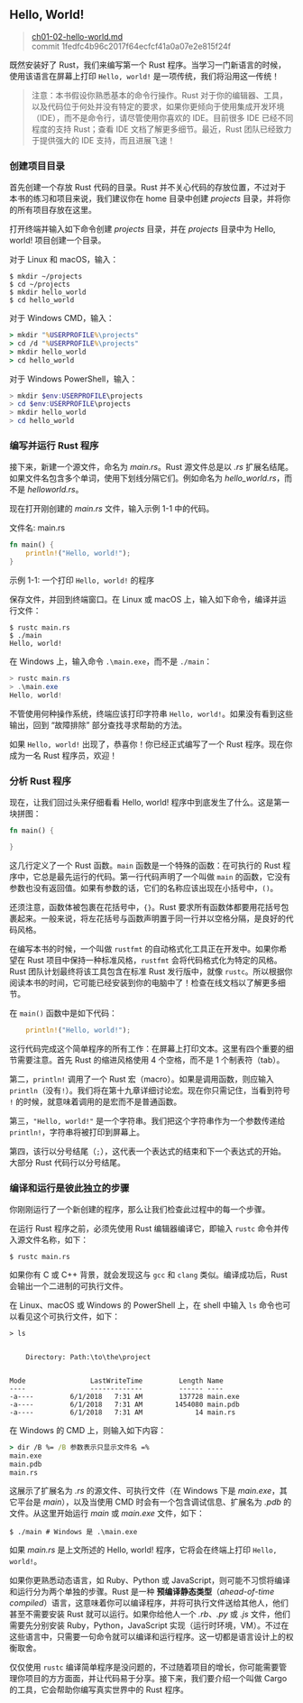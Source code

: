## Hello, World!

> [ch01-02-hello-world.md](https://github.com/rust-lang/book/blob/master/src/ch01-02-hello-world.md)
> <br>
> commit 1fedfc4b96c2017f64ecfcf41a0a07e2e815f24f

既然安装好了 Rust，我们来编写第一个 Rust 程序。当学习一门新语言的时候，使用该语言在屏幕上打印 `Hello, world!` 是一项传统，我们将沿用这一传统！

> 注意：本书假设你熟悉基本的命令行操作。Rust 对于你的编辑器、工具，以及代码位于何处并没有特定的要求，如果你更倾向于使用集成开发环境（IDE），而不是命令行，请尽管使用你喜欢的 IDE。目前很多 IDE 已经不同程度的支持 Rust；查看 IDE 文档了解更多细节。最近，Rust 团队已经致力于提供强大的 IDE 支持，而且进展飞速！

### 创建项目目录

首先创建一个存放 Rust 代码的目录。Rust 并不关心代码的存放位置，不过对于本书的练习和项目来说，我们建议你在 home 目录中创建 *projects* 目录，并将你的所有项目存放在这里。

打开终端并输入如下命令创建 *projects* 目录，并在 *projects* 目录中为 Hello, world! 项目创建一个目录。

对于 Linux 和 macOS，输入：

```text
$ mkdir ~/projects
$ cd ~/projects
$ mkdir hello_world
$ cd hello_world
```

对于 Windows CMD，输入：

```cmd
> mkdir "%USERPROFILE%\projects"
> cd /d "%USERPROFILE%\projects"
> mkdir hello_world
> cd hello_world
```

对于 Windows PowerShell，输入：

```powershell
> mkdir $env:USERPROFILE\projects
> cd $env:USERPROFILE\projects
> mkdir hello_world
> cd hello_world
```

### 编写并运行 Rust 程序

接下来，新建一个源文件，命名为 *main.rs*。Rust 源文件总是以 *.rs* 扩展名结尾。如果文件名包含多个单词，使用下划线分隔它们。例如命名为 *hello_world.rs*，而不是 *helloworld.rs*。

现在打开刚创建的 *main.rs* 文件，输入示例 1-1 中的代码。

<span class="filename">文件名: main.rs</span>

```rust
fn main() {
    println!("Hello, world!");
}
```

<span class="caption">示例 1-1: 一个打印 `Hello, world!` 的程序</span>

保存文件，并回到终端窗口。在 Linux 或 macOS 上，输入如下命令，编译并运行文件：

```text
$ rustc main.rs
$ ./main
Hello, world!
```

在 Windows 上，输入命令 `.\main.exe`，而不是 `./main`：

```powershell
> rustc main.rs
> .\main.exe
Hello, world!
```

不管使用何种操作系统，终端应该打印字符串 `Hello, world!`。如果没有看到这些输出，回到 “故障排除” 部分查找寻求帮助的方法。

如果 `Hello, world!` 出现了，恭喜你！你已经正式编写了一个 Rust 程序。现在你成为一名 Rust 程序员，欢迎！

### 分析 Rust 程序

现在，让我们回过头来仔细看看 Hello, world! 程序中到底发生了什么。这是第一块拼图：

```rust
fn main() {

}
```

这几行定义了一个 Rust 函数。`main` 函数是一个特殊的函数：在可执行的 Rust 程序中，它总是最先运行的代码。第一行代码声明了一个叫做 `main` 的函数，它没有参数也没有返回值。如果有参数的话，它们的名称应该出现在小括号中，`()`。

还须注意，函数体被包裹在花括号中，`{}`。Rust 要求所有函数体都要用花括号包裹起来。一般来说，将左花括号与函数声明置于同一行并以空格分隔，是良好的代码风格。

在编写本书的时候，一个叫做 `rustfmt` 的自动格式化工具正在开发中。如果你希望在 Rust 项目中保持一种标准风格，`rustfmt` 会将代码格式化为特定的风格。Rust 团队计划最终将该工具包含在标准 Rust 发行版中，就像 `rustc`。所以根据你阅读本书的时间，它可能已经安装到你的电脑中了！检查在线文档以了解更多细节。

在 `main()` 函数中是如下代码：

```rust
    println!("Hello, world!");
```

这行代码完成这个简单程序的所有工作：在屏幕上打印文本。这里有四个重要的细节需要注意。首先 Rust 的缩进风格使用 4 个空格，而不是 1 个制表符（tab）。

第二，`println!` 调用了一个 Rust 宏（macro）。如果是调用函数，则应输入 `println`（没有`!`）。我们将在第十九章详细讨论宏。现在你只需记住，当看到符号 `!` 的时候，就意味着调用的是宏而不是普通函数。

第三，`"Hello, world!"` 是一个字符串。我们把这个字符串作为一个参数传递给 `println!`，字符串将被打印到屏幕上。

第四，该行以分号结尾（`;`），这代表一个表达式的结束和下一个表达式的开始。大部分 Rust 代码行以分号结尾。

### 编译和运行是彼此独立的步骤

你刚刚运行了一个新创建的程序，那么让我们检查此过程中的每一个步骤。

在运行 Rust 程序之前，必须先使用 Rust 编辑器编译它，即输入 `rustc` 命令并传入源文件名称，如下：

```text
$ rustc main.rs
```

如果你有 C 或 C++ 背景，就会发现这与 `gcc` 和 `clang` 类似。编译成功后，Rust 会输出一个二进制的可执行文件。

在 Linux、macOS 或 Windows 的 PowerShell 上，在 shell 中输入 `ls` 命令也可以看见这个可执行文件，如下：

```text
> ls


    Directory: Path:\to\the\project


Mode                LastWriteTime         Length Name
----                -------------         ------ ----
-a----         6/1/2018   7:31 AM         137728 main.exe
-a----         6/1/2018   7:31 AM        1454080 main.pdb
-a----         6/1/2018   7:31 AM             14 main.rs
```

在 Windows 的 CMD 上，则输入如下内容：

```cmd
> dir /B %= /B 参数表示只显示文件名 =%
main.exe
main.pdb
main.rs
```

这展示了扩展名为 *.rs* 的源文件、可执行文件（在 Windows 下是 *main.exe*，其它平台是 *main*），以及当使用 CMD 时会有一个包含调试信息、扩展名为 *.pdb* 的文件。从这里开始运行 *main* 或 *main.exe* 文件，如下：

```text
$ ./main # Windows 是 .\main.exe
```

如果 *main.rs* 是上文所述的 Hello, world! 程序，它将会在终端上打印 `Hello, world!`。

如果你更熟悉动态语言，如 Ruby、Python 或 JavaScript，则可能不习惯将编译和运行分为两个单独的步骤。Rust 是一种 **预编译静态类型**（*ahead-of-time compiled*）语言，这意味着你可以编译程序，并将可执行文件送给其他人，他们甚至不需要安装 Rust 就可以运行。如果你给他人一个 *.rb*、*.py* 或 *.js* 文件，他们需要先分别安装 Ruby，Python，JavaScript 实现（运行时环境，VM）。不过在这些语言中，只需要一句命令就可以编译和运行程序。这一切都是语言设计上的权衡取舍。

仅仅使用 `rustc` 编译简单程序是没问题的，不过随着项目的增长，你可能需要管理你项目的方方面面，并让代码易于分享。接下来，我们要介绍一个叫做 Cargo 的工具，它会帮助你编写真实世界中的 Rust 程序。
